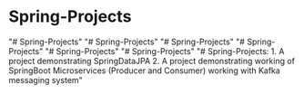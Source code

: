 # Spring-Projects
"# Spring-Projects" 
"# Spring-Projects" 
"# Spring-Projects" 
"# Spring-Projects" 
"# Spring-Projects" 
"# Spring-Projects" 
"# Spring-Projects: 1. A project demonstrating SpringDataJPA    2. A project demonstrating working of SpringBoot Microservices (Producer and Consumer) working with Kafka messaging system" 
